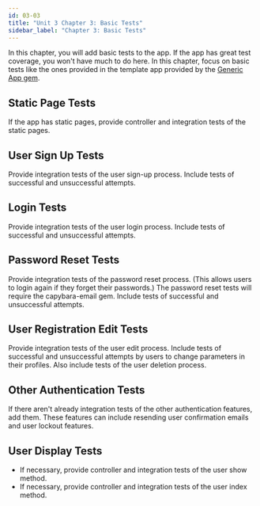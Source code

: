 ```yaml
---
id: 03-03
title: "Unit 3 Chapter 3: Basic Tests"
sidebar_label: "Chapter 3: Basic Tests"
---
```


In this chapter, you will add basic tests to the app.  If the app has great test coverage, you won't have much to do here.  In this chapter, focus on basic tests like the ones provided in the template app provided by the [Generic App gem](https://www.genericapp.net/).

## Static Page Tests
If the app has static pages, provide controller and integration tests of the static pages.

## User Sign Up Tests
Provide integration tests of the user sign-up process.  Include tests of successful and unsuccessful attempts.

## Login Tests
Provide integration tests of the user login process.  Include tests of successful and unsuccessful attempts.

## Password Reset Tests
Provide integration tests of the password reset process.  (This allows users to login again if they forget their passwords.)  The password reset tests will require the capybara-email gem.  Include tests of successful and unsuccessful attempts.

## User Registration Edit Tests
Provide integration tests of the user edit process.  Include tests of successful and unsuccessful attempts by users to change parameters in their profiles.  Also include tests of the user deletion process.

## Other Authentication Tests
If there aren't already integration tests of the other authentication features, add them.  These features can include resending user confirmation emails and user lockout features.

## User Display Tests
* If necessary, provide controller and integration tests of the user show method.
* If necessary, provide controller and integration tests of the user index method.
